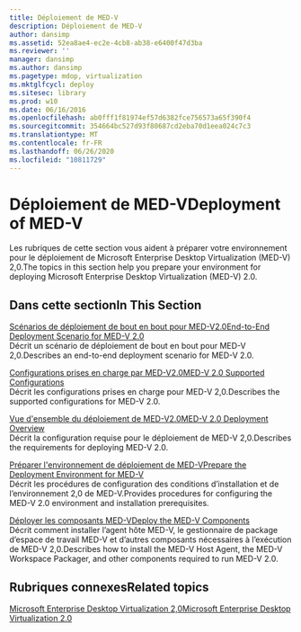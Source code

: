 ```yaml
---
title: Déploiement de MED-V
description: Déploiement de MED-V
author: dansimp
ms.assetid: 52ea8ae4-ec2e-4cb8-ab38-e6400f47d3ba
ms.reviewer: ''
manager: dansimp
ms.author: dansimp
ms.pagetype: mdop, virtualization
ms.mktglfcycl: deploy
ms.sitesec: library
ms.prod: w10
ms.date: 06/16/2016
ms.openlocfilehash: ab0fff1f81974ef57d6382fce756573a65f390f4
ms.sourcegitcommit: 354664bc527d93f80687cd2eba70d1eea024c7c3
ms.translationtype: MT
ms.contentlocale: fr-FR
ms.lasthandoff: 06/26/2020
ms.locfileid: "10811729"
---
```

# <span data-ttu-id="af9dd-103">Déploiement de MED-V</span><span class="sxs-lookup"><span data-stu-id="af9dd-103">Deployment of MED-V</span></span>


<span data-ttu-id="af9dd-104">Les rubriques de cette section vous aident à préparer votre environnement pour le déploiement de Microsoft Enterprise Desktop Virtualization (MED-V) 2,0.</span><span class="sxs-lookup"><span data-stu-id="af9dd-104">The topics in this section help you prepare your environment for deploying Microsoft Enterprise Desktop Virtualization (MED-V) 2.0.</span></span>

## <span data-ttu-id="af9dd-105">Dans cette section</span><span class="sxs-lookup"><span data-stu-id="af9dd-105">In This Section</span></span>


<a href="" id="end-to-end-deployment-scenario-for-med-v-2-0"></a>[<span data-ttu-id="af9dd-106">Scénarios de déploiement de bout en bout pour MED-V2.0</span><span class="sxs-lookup"><span data-stu-id="af9dd-106">End-to-End Deployment Scenario for MED-V 2.0</span></span>](end-to-end-deployment-scenario-for-med-v-20.md)  
<span data-ttu-id="af9dd-107">Décrit un scénario de déploiement de bout en bout pour MED-V 2,0.</span><span class="sxs-lookup"><span data-stu-id="af9dd-107">Describes an end-to-end deployment scenario for MED-V 2.0.</span></span>

<a href="" id="med-v-2-0-supported-configurations"></a>[<span data-ttu-id="af9dd-108">Configurations prises en charge par MED-V2.0</span><span class="sxs-lookup"><span data-stu-id="af9dd-108">MED-V 2.0 Supported Configurations</span></span>](med-v-20-supported-configurations.md)  
<span data-ttu-id="af9dd-109">Décrit les configurations prises en charge pour MED-V 2,0.</span><span class="sxs-lookup"><span data-stu-id="af9dd-109">Describes the supported configurations for MED-V 2.0.</span></span>

<a href="" id="med-v-2-0-deployment-overview"></a>[<span data-ttu-id="af9dd-110">Vue d'ensemble du déploiement de MED-V2.0</span><span class="sxs-lookup"><span data-stu-id="af9dd-110">MED-V 2.0 Deployment Overview</span></span>](med-v-20-deployment-overview.md)  
<span data-ttu-id="af9dd-111">Décrit la configuration requise pour le déploiement de MED-V 2,0.</span><span class="sxs-lookup"><span data-stu-id="af9dd-111">Describes the requirements for deploying MED-V 2.0.</span></span>

<a href="" id="prepare-the-deployment-environment-for-med-v"></a>[<span data-ttu-id="af9dd-112">Préparer l'environnement de déploiement de MED-V</span><span class="sxs-lookup"><span data-stu-id="af9dd-112">Prepare the Deployment Environment for MED-V</span></span>](prepare-the-deployment-environment-for-med-v.md)  
<span data-ttu-id="af9dd-113">Décrit les procédures de configuration des conditions d’installation et de l’environnement 2,0 de MED-V.</span><span class="sxs-lookup"><span data-stu-id="af9dd-113">Provides procedures for configuring the MED-V 2.0 environment and installation prerequisites.</span></span>

<a href="" id="deploy-the-med-v-components"></a>[<span data-ttu-id="af9dd-114">Déployer les composants MED-V</span><span class="sxs-lookup"><span data-stu-id="af9dd-114">Deploy the MED-V Components</span></span>](deploy-the-med-v-components.md)  
<span data-ttu-id="af9dd-115">Décrit comment installer l’agent hôte MED-V, le gestionnaire de package d’espace de travail MED-V et d’autres composants nécessaires à l’exécution de MED-V 2,0.</span><span class="sxs-lookup"><span data-stu-id="af9dd-115">Describes how to install the MED-V Host Agent, the MED-V Workspace Packager, and other components required to run MED-V 2.0.</span></span>

## <span data-ttu-id="af9dd-116">Rubriques connexes</span><span class="sxs-lookup"><span data-stu-id="af9dd-116">Related topics</span></span>


[<span data-ttu-id="af9dd-117">Microsoft Enterprise Desktop Virtualization 2,0</span><span class="sxs-lookup"><span data-stu-id="af9dd-117">Microsoft Enterprise Desktop Virtualization 2.0</span></span>](index.md)

 

 





